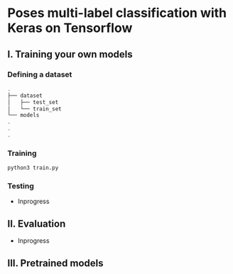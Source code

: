 # Poses multi-label classification with Keras on Tensorflow


## I. Training your own models

### Defining a dataset

```bash
.
├── dataset
│   ├── test_set
│   └── train_set
└── models
.
.
.
```

### Training

```bash
python3 train.py
```

### Testing

- Inprogress

## II. Evaluation

- Inprogress

## III. Pretrained models





